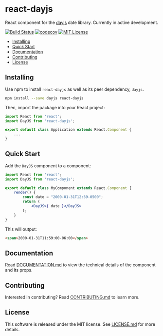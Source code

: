 # react-dayjs

React component for the [dayjs][dayjs] date library. Currently in active development.

[![Build Status](https://img.shields.io/travis/devshawn/react-dayjs/master.svg?style=flat-square)](https://travis-ci.org/devshawn/react-dayjs) [![codecov](https://img.shields.io/codecov/c/github/devshawn/react-dayjs/master.svg?style=flat-square)](https://codecov.io/gh/devshawn/react-dayjs)  [![MIT License](https://img.shields.io/badge/license-MIT-blue.svg?style=flat-square)](https://github.com/devshawn/react-dayjs/blob/master/LICENSE.md)

* [Installing](#installing)
* [Quick Start](#quick-start)
* [Documentation](#documentation)
* [Contributing](#contributing)
* [License](#license)


## Installing

Use npm to install `react-dayjs` as well as its peer dependency, `dayjs`.

```bash
npm install --save dayjs react-dayjs
```

Then, import the package into your React project:

```jsx
import React from 'react';
import DayJS from 'react-dayjs';

export default class Application extends React.Component {
    ...
}
```

## Quick Start
Add the `DayJS` component to a component:

```jsx
import React from 'react';
import DayJS from 'react-dayjs';

export default class MyComponent extends React.Component {
    render() {
        const date = "2000-01-31T12:59-0500";
        return (
            <DayJS>{ date }</DayJS>
        );
    }
}
```

This will output:

```html
<span>2000-01-31T11:59:00-06:00</span>
```

## Documentation

Read [DOCUMENTATION.md][documentation] to view the technical details of the component and its props.

## Contributing

Interested in contributing? Read [CONTRIBUTING.md][contributing] to learn more.

## License

This software is released under the MIT license. See [LICENSE.md][license] for more details.

[contributing]: https://github.com/devshawn/react-dayjs/blob/master/CONTRIBUTING.md
[dayjs]: https://github.com/xx45/dayjs
[documentation]: https://github.com/devshawn/react-dayjs/blob/master/DOCUMENTATION.md
[license]: https://github.com/devshawn/react-dayjs/blob/master/LICENSE.md
